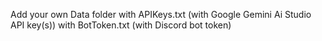 Add your own Data folder
with APIKeys.txt (with Google Gemini Ai Studio API key(s))
with BotToken.txt (with Discord bot token)
